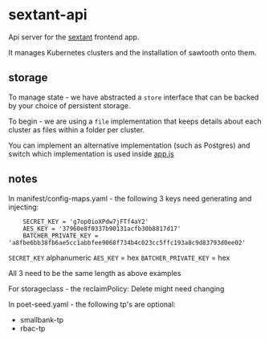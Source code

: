 # sextant-api

Api server for the [sextant](https://github.com/catenasys/sextant) frontend app.

It manages Kubernetes clusters and the installation of sawtooth onto them.

## storage

To manage state - we have abstracted a `store` interface that can be backed by your choice of persistent storage.

To begin - we are using a `file` implementation that keeps details about each cluster as files within a folder per cluster.

You can implement an alternative implementation (such as Postgres) and switch which implementation is used inside [app.js](src/app.js)


## notes

In manifest/config-maps.yaml - the following 3 keys need generating and injecting:


```
    SECRET_KEY = 'g7op0ioXPdw7jFTf4aY2'
    AES_KEY = '37960e8f0337b90131acfb30b8817d17'
    BATCHER_PRIVATE_KEY = 'a8fbe6bb38fb6ae5cc1abbfee9068f734b4c023cc5ffc193a8c9d83793d0ee02'
```

`SECRET_KEY` alphanumeric
`AES_KEY` = hex
`BATCHER_PRIVATE_KEY` = hex

All 3 need to be the same length as above examples


For storageclass - the reclaimPolicy: Delete might need changing


In poet-seed.yaml - the following tp's are optional:

 * smallbank-tp
 * rbac-tp